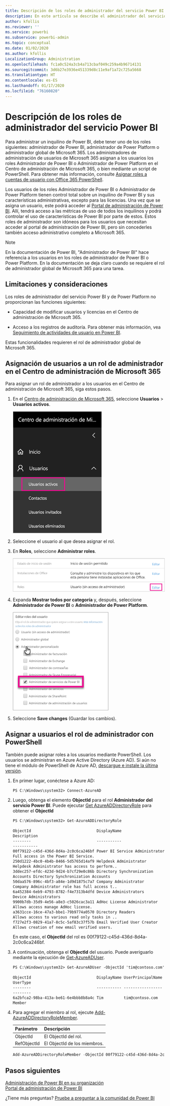 ```yaml
---
title: Descripción de los roles de administrador del servicio Power BI
description: En este artículo se describe el administrador del servicio Power BI y los roles específicos que proporcionan privilegios de administrador.
author: kfollis
ms.reviewer: ''
ms.service: powerbi
ms.subservice: powerbi-admin
ms.topic: conceptual
ms.date: 01/02/2020
ms.author: kfollis
LocalizationGroup: Administration
ms.openlocfilehash: fc1a0c524a3cb4a713cbaf049c259a4b96714131
ms.sourcegitcommit: 3d6b27e3936e451339d8c11e9af1a72c725a5668
ms.translationtype: HT
ms.contentlocale: es-ES
ms.lasthandoff: 01/17/2020
ms.locfileid: "76160820"
---
```

# <a name="understanding-power-bi-service-administrator-roles"></a>Descripción de los roles de administrador del servicio Power BI

Para administrar un inquilino de Power BI, debe tener uno de los roles siguientes: administrador de Power BI, administrador de Power Platform o administrador global de Microsoft 365. Los administradores de administración de usuarios de Microsoft 365 asignan a los usuarios los roles Administrador de Power BI o Administrador de Power Platform en el Centro de administración de Microsoft 365, o bien mediante un script de PowerShell. Para obtener más información, consulte [Asignar roles a cuentas de usuario con Office 365 PowerShell](/office365/enterprise/powershell/assign-roles-to-user-accounts-with-office-365-powershell).

Los usuarios de los roles Administrador de Power BI o Administrador de Power Platform tienen control total sobre un inquilino de Power BI y sus características administrativas, excepto para las licencias. Una vez que se asigna un usuario, este podrá acceder al [Portal de administración de Power BI](service-admin-portal.md). Allí, tendrá acceso a las métricas de uso de todos los inquilinos y podrá controlar el uso de características de Power BI por parte de estos. Estos roles de administrador son idóneos para los usuarios que necesitan acceder al portal de administración de Power BI, pero sin concederles también acceso administrativo completo a Microsoft 365.

> [!NOTE]
> En la documentación de Power BI, "Administrador de Power BI" hace referencia a los usuarios en los roles de administrador de Power BI o Power Platform. En la documentación se deja claro cuando se requiere el rol de administrador global de Microsoft 365 para una tarea.

## <a name="limitations-and-considerations"></a>Limitaciones y consideraciones

Los roles de administrador del servicio Power BI y de Power Platform no proporcionan las funciones siguientes:

* Capacidad de modificar usuarios y licencias en el Centro de administración de Microsoft 365.

* Acceso a los registros de auditoría. Para obtener más información, vea [Seguimiento de actividades de usuario en Power BI](service-admin-auditing.md).

Estas funcionalidades requieren el rol de administrador global de Microsoft 365.

## <a name="assign-users-to-an-admin-role-in-the-microsoft-365-admin-center"></a>Asignación de usuarios a un rol de administrador en el Centro de administración de Microsoft 365

Para asignar un rol de administrador a los usuarios en el Centro de administración de Microsoft 365, siga estos pasos.

1. En el [Centro de administración de Microsoft 365](https://portal.office.com/adminportal/home#/homepage), seleccione **Usuarios** > **Usuarios activos**.

    ![Centro de administración de Microsoft 365](media/service-admin-role/powerbi-admin-users.png)

1. Seleccione el usuario al que desea asignar el rol.

1. En **Roles**, seleccione **Administrar roles**.

    ![Administrar roles](media/service-admin-role/powerbi-admin-edit-roles.png)

1. Expanda **Mostrar todos por categoría** y, después, seleccione **Administrador de Power BI** o **Administrador de Power Platform**.

    ![Selección del rol de administrador](media/service-admin-role/powerbi-admin-role.png)

1. Seleccione **Save changes** (Guardar los cambios).

## <a name="assign-users-to-the-admin-role-with-powershell"></a>Asignar a usuarios el rol de administrador con PowerShell

También puede asignar roles a los usuarios mediante PowerShell. Los usuarios se administran en Azure Active Directory (Azure AD). Si aún no tiene el módulo de PowerShell de Azure AD, [descargue e instale la última versión](https://www.powershellgallery.com/packages/AzureAD/).

1. En primer lugar, conéctese a Azure AD:
   ```
   PS C:\Windows\system32> Connect-AzureAD
   ```

1. Luego, obtenga el elemento **ObjectId** para el rol **Administrador del servicio Power BI**. Puede ejecutar [Get AzureADDirectoryRole](/powershell/module/azuread/get-azureaddirectoryrole) para obtener el **ObjectId**

    ```
    PS C:\Windows\system32> Get-AzureADDirectoryRole

    ObjectId                             DisplayName                        Description
    --------                             -----------                        -----------
    00f79122-c45d-436d-8d4a-2c0c6ca246bf Power BI Service Administrator     Full access in the Power BI Service.
    250d1222-4bc0-4b4b-8466-5d5765d14af9 Helpdesk Administrator             Helpdesk Administrator has access to perform..
    3ddec257-efdc-423d-9d24-b7cf29e0c86b Directory Synchronization Accounts Directory Synchronization Accounts
    50daa576-896c-4bf3-a84e-1d9d1875c7a7 Company Administrator              Company Administrator role has full access t..
    6a452384-6eb9-4793-8782-f4e7313b4dfd Device Administrators              Device Administrators
    9900b7db-35d9-4e56-a8e3-c5026cac3a11 AdHoc License Administrator        Allows access manage AdHoc license.
    a3631cce-16ce-47a3-bbe1-79b9774a0570 Directory Readers                  Allows access to various read only tasks in ..
    f727e2f3-0829-41a7-8c5c-5af83c37f57b Email Verified User Creator        Allows creation of new email verified users.
    ```

    En este caso, el **ObjectId** del rol es 00f79122-c45d-436d-8d4a-2c0c6ca246bf.

1. A continuación, obtenga el **ObjectId** del usuario. Puede averiguarlo mediante la ejecución de [Get-AzureADUser](/powershell/module/azuread/get-azureaduser).

    ```
    PS C:\Windows\system32> Get-AzureADUser -ObjectId 'tim@contoso.com'

    ObjectId                             DisplayName UserPrincipalName      UserType
    --------                             ----------- -----------------      --------
    6a2bfca2-98ba-413a-be61-6e4bbb8b8a4c Tim         tim@contoso.com        Member
    ```

1. Para agregar el miembro al rol, ejecute [Add-AzureADDirectoryRoleMember](/powershell/module/azuread/add-azureaddirectoryrolemember).

    | Parámetro | Descripción |
    | --- | --- |
    | ObjectId |El ObjectId del rol. |
    | RefObjectId |El ObjectId de los miembros. |

    ```powershell
    Add-AzureADDirectoryRoleMember -ObjectId 00f79122-c45d-436d-8d4a-2c0c6ca246bf -RefObjectId 6a2bfca2-98ba-413a-be61-6e4bbb8b8a4c
    ```

## <a name="next-steps"></a>Pasos siguientes

[Administración de Power BI en su organización](service-admin-administering-power-bi-in-your-organization.md)  
[Portal de administración de Power BI](service-admin-portal.md)  

¿Tiene más preguntas? [Pruebe a preguntar a la comunidad de Power BI](https://community.powerbi.com/)